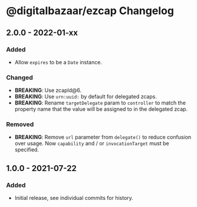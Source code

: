 # @digitalbazaar/ezcap Changelog

## 2.0.0 - 2022-01-xx

### Added
- Allow `expires` to be a `Date` instance.

### Changed
- **BREAKING**: Use zcapld@6.
- **BREAKING**: Use `urn:uuid:` by default for delegated zcaps.
- **BREAKING**: Rename `targetDelegate` param to `controller` to match the
  property name that the value will be assigned to in the delegated zcap.

### Removed
- **BREAKING**: Remove `url` parameter from `delegate()` to reduce confusion
  over usage. Now `capability` and / or `invocationTarget` must be specified.

## 1.0.0 - 2021-07-22

### Added
- Initial release, see individual commits for history.
